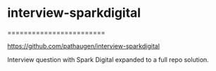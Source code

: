 
# interview-sparkdigital
========================

https://github.com/pathaugen/interview-sparkdigital

Interview question with Spark Digital expanded to a full repo solution.
